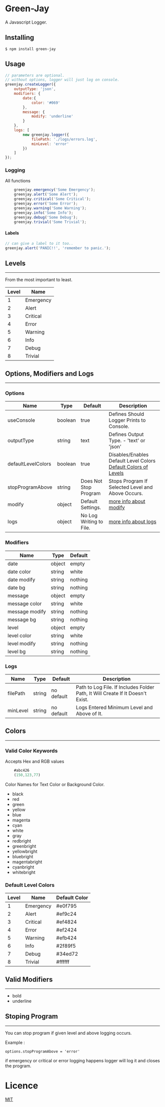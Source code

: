 # Green-Jay

A Javascript Logger.

## Installing
```shell
$ npm install green-jay
```
## Usage
```javascript
// parameters are optional.
// without options, logger will just log on console.
greenjay.createLogger({
    outputType: 'json',
    modifiers: {
        date:{
            color: '#069'
        },
        message: {
            modify: 'underline'
        }
    },
    logs: [
        new greenjay.logger({
            filePath: './logs/errors.log',
            minLevel: 'error'
        })
    ]
});
```

### Logging

All functions
```javascript
    greenjay.emergency('Some Emergency');
    greenjay.alert('Some Alert');
    greenjay.critical('Some Critical');
    greenjay.error('Some Error');
    greenjay.warning('Some Warning');
    greenjay.info('Some Info');
    greenjay.debug('Some Debug');
    greenjay.trivial('Some Trivial');
```
#### Labels
```javascript
// can give a label to it too..
greenjay.alert('PANIC!!', 'remember to panic.');

```

## Levels
---
From the most important to least.

Level | Name
---  | ---
 1 | Emergency
 2 | Alert
 3 | Critical
 4 | Error
 5 | Warning
 6 | Info
 7 | Debug
 8 | Trivial

## Options, Modifiers and Logs
---
### Options

Name | Type |  Default  | Description
--- | --- | --- | ---
useConsole | boolean | true | Defines Should Logger Prints to Console.
outputType | string | text | Defines Output Type. - 'text' or 'json'
defaultLevelColors | boolean | true | Disables/Enables Default Level Colors [Default Colors of Levels](#colors)
stopProgramAbove | string | Does Not Stop Program | Stops Program If Selected Level and Above Occurs.
modify | object | Default Settings. | [more info about modify](#modify)
logs | object | No Log Writing to File. | [more info about logs](#logs)

### Modifiers

Name | Type | Default 
--- | --- | --- | 
date | object | empty 
date color | string | white
date modify | string | nothing 
date bg | string | nothing 
message | object | empty 
message color | string | white 
message modify | string | nothing 
message bg | string | nothing 
level | object | empty 
level color | string | white 
level modify | string | nothing 
level bg | string | nothing 

### Logs

Name | Type | Default | Description
--- | --- | --- | --- |
filePath | string | no default | Path to Log File. If Includes Folder Path, It Will Create If It Doesn't Exist. 
minLevel | string | no default | Logs Entered Minimum Level and Above of It.

## Colors
---

### Valid Color Keywords

Accepts Hex and RGB values

```javascript
    #abc426
    (150,123,77)
```

Color Names for Text Color or Background Color.
- black
- red
- green
- yellow
- blue
- magenta
- cyan
- white
- gray
- redbright
- greenbright
- yellowbright
- bluebright
- magentabright
- cyanbright
- whitebright

### Default Level Colors

Level | Name | Default Color
---  | --- | ---
 1 | Emergency | #e0f795
 2 | Alert | #ef9c24
 3 | Critical | #ef4824
 4 | Error | #ef2424
 5 | Warning | #efb424
 6 | Info | #2f89f5
 7 | Debug | #34ed72
 8 | Trivial | #ffffff



## Valid Modifiers
---

- bold
- underline

## Stoping Program
---

You can stop program if given level and above logging occurs.

Example :

    options.stopProgramAbove = 'error'

if emergency or critical or error logging happens logger will log it and closes the program.

# Licence

[MIT](https://github.com/Jexulie/green-jay/blob/master/LICENSE)